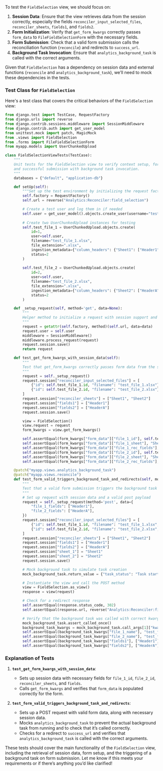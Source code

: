 To test the `FieldSelection` view, we should focus on:

1. **Session Data**: Ensure that the view retrieves data from the session correctly, especially the fields `reconciler_input_selected_files`, `reconciler_sheets`, `fields1`, and `fields2`.
2. **Form Initialization**: Verify that `get_form_kwargs` correctly passes `form_data` to `FileFieldSelectionForm` with the necessary fields.
3. **Form Submission**: Check that a valid form submission calls the reconciliation function (`reconcile`) and redirects to `success_url`.
4. **Background Task Invocation**: Ensure that `analytics_background_task` is called with the correct arguments.

Given that `FieldSelection` has a dependency on session data and external functions (`reconcile` and `analytics_background_task`), we’ll need to mock these dependencies in the tests.

### Test Class for `FieldSelection`

Here's a test class that covers the critical behaviors of the `FieldSelection` view:

```python
from django.test import TestCase, RequestFactory
from django.urls import reverse
from django.contrib.sessions.middleware import SessionMiddleware
from django.contrib.auth import get_user_model
from unittest.mock import patch, MagicMock
from .views import FieldSelection
from .forms import FileFieldSelectionForm
from myapp.models import UserChunkedUpload

class FieldSelectionViewTests(TestCase):
    """
    Unit tests for the FieldSelection view to verify context setup, form behavior,
    and successful submission with background task invocation.
    """
    databases = {"default", "application-db"}

    def setUp(self):
        """Set up the test environment by initializing the request factory, URL, and required database objects."""
        self.factory = RequestFactory()
        self.url = reverse("Analytics:Reconciler:field_selection")

        # Create a test user and log them in if needed
        self.user = get_user_model().objects.create_user(username="testuser", password="password")
        
        # Create two UserChunkedUpload instances for testing
        self.test_file_1 = UserChunkedUpload.objects.create(
            id=1,
            user=self.user,
            filename="test_file_1.xlsx",
            file_extension=".xlsx",
            ingestion_metadata={"column_headers": {"Sheet1": ["Header1", "Header2"]}},
            status=2
        )
        
        self.test_file_2 = UserChunkedUpload.objects.create(
            id=2,
            user=self.user,
            filename="test_file_2.xlsx",
            file_extension=".xlsx",
            ingestion_metadata={"column_headers": {"Sheet2": ["HeaderA", "HeaderB"]}},
            status=2
        )

    def _setup_request(self, method='get', data=None):
        """
        Helper method to initialize a request with session support and logged-in user.
        """
        request = getattr(self.factory, method)(self.url, data=data)
        request.user = self.user
        middleware = SessionMiddleware()
        middleware.process_request(request)
        request.session.save()
        return request

    def test_get_form_kwargs_with_session_data(self):
        """
        Test that get_form_kwargs correctly passes form data from the session to the form.
        """
        request = self._setup_request()
        request.session["reconciler_input_selected_files"] = [
            {"id": self.test_file_1.id, "filename": "test_file_1.xlsx"},
            {"id": self.test_file_2.id, "filename": "test_file_2.xlsx"},
        ]
        request.session["reconciler_sheets"] = ["Sheet1", "Sheet2"]
        request.session["fields1"] = ["Header1"]
        request.session["fields2"] = ["HeaderA"]
        request.session.save()

        view = FieldSelection()
        view.request = request
        form_kwargs = view.get_form_kwargs()

        self.assertEqual(form_kwargs["form_data"]["file_1_id"], self.test_file_1.id)
        self.assertEqual(form_kwargs["form_data"]["file_1_sheet"], "Sheet1")
        self.assertEqual(form_kwargs["form_data"]["file_1_rec_fields"], ["Header1"])
        self.assertEqual(form_kwargs["form_data"]["file_2_id"], self.test_file_2.id)
        self.assertEqual(form_kwargs["form_data"]["file_2_sheet"], "Sheet2")
        self.assertEqual(form_kwargs["form_data"]["file_2_rec_fields"], ["HeaderA"])

    @patch("myapp.views.analytics_background_task")
    @patch("myapp.views.reconcile")
    def test_form_valid_triggers_background_task_and_redirects(self, mock_reconcile, mock_background_task):
        """
        Test that a valid form submission triggers the background task and redirects to the success URL.
        """
        # Set up request with session data and a valid post payload
        request = self._setup_request(method='post', data={
            "file_1_fields": ["Header1"],
            "file_2_fields": ["HeaderA"],
        })
        request.session["reconciler_input_selected_files"] = [
            {"id": self.test_file_1.id, "filename": "test_file_1.xlsx", "file": "path/to/file1.xlsx"},
            {"id": self.test_file_2.id, "filename": "test_file_2.xlsx", "file": "path/to/file2.xlsx"},
        ]
        request.session["reconciler_sheets"] = ["Sheet1", "Sheet2"]
        request.session["fields1"] = ["Header1"]
        request.session["fields2"] = ["HeaderA"]
        request.session["sheet_1"] = "Sheet1"
        request.session["sheet_2"] = "Sheet2"
        request.session.save()

        # Mock background task to simulate task creation
        mock_background_task.return_value = {"task_status": "Task started successfully."}

        # Instantiate the view and call the POST method
        view = FieldSelection.as_view()
        response = view(request)

        # Check for a redirect response
        self.assertEqual(response.status_code, 302)
        self.assertEqual(response.url, reverse("Analytics:Reconciler:final"))

        # Verify that the background task was called with correct kwargs
        mock_background_task.assert_called_once()
        background_task_kwargs = mock_background_task.call_args[1]["kwargs"]
        self.assertEqual(background_task_kwargs["file_1_name"], "test_file_1.xlsx")
        self.assertEqual(background_task_kwargs["file_2_name"], "test_file_2.xlsx")
        self.assertEqual(background_task_kwargs["fields1"], ["Header1"])
        self.assertEqual(background_task_kwargs["fields2"], ["HeaderA"])
```

### Explanation of Tests

1. **`test_get_form_kwargs_with_session_data`**:
   - Sets up session data with necessary fields for `file_1_id`, `file_2_id`, `reconciler_sheets`, and `fields`.
   - Calls `get_form_kwargs` and verifies that `form_data` is populated correctly for the form.

2. **`test_form_valid_triggers_background_task_and_redirects`**:
   - Sets up a POST request with valid form data, along with necessary session data.
   - Mocks `analytics_background_task` to prevent the actual background task from running and to check that it’s called correctly.
   - Checks for a redirect to `success_url` and verifies that `analytics_background_task` is called with the correct arguments.

These tests should cover the main functionality of the `FieldSelection` view, including the retrieval of session data, form setup, and the triggering of a background task on form submission. Let me know if this meets your requirements or if there’s anything you’d like clarified!
